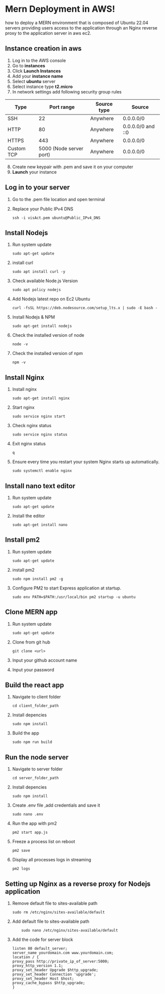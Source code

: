 # Mern Deployment in AWS!
how to deploy a MERN environment that is composed of Ubuntu 22.04 servers providing users access to the application through an Nginx reverse proxy to the application server in aws ec2.

## Instance creation in aws

1. Log in to the AWS console
2. Go to **instances**
3. Click **Launch Instances**
4. Add your **instance name**
5. Select **ubuntu** server
6. Select instance type **t2.micro**
7. In network settings add following security group rules

| Type      |Port range              |Source type|Source            |
| ----------| ---------------------- | --------- |----------------- |
| SSH       | 22                     |Anywhere   |0.0.0.0/0         |
| HTTP      | 80                     |Anywhere   |0.0.0.0/0 and ::0 |
| HTTPS     | 443                    |Anywhere   |0.0.0.0/0         |
| Custom TCP| 5000 (Node server port)|Anywhere   |0.0.0.0/0         |

8. Create new keypair with .pem and save it on your computer
9. **Launch** your instance

## Log in to your server

1. Go to the .pem file location and open terminal
2. Replace your Public IPv4 DNS

    ``` ssh -i visAct.pem ubuntu@Public_IPv4_DNS ```

## Install Nodejs

1. Run system update

   ```sudo apt-get update```

2. install curl

   ```sudo apt install curl -y```

3. Check available Node.js Version

   ```sudo apt policy nodejs```

4. Add Nodejs latest repo on Ec2 Ubuntu

   ```curl -fsSL https://deb.nodesource.com/setup_lts.x | sudo -E bash - ```

5. Install Nodejs & NPM

   ```sudo apt-get install nodejs```

6. Check the installed version of node

   ```node -v```

7. Check the installed version of npm

   ```npm -v```

## Install Nginx

1. Install nginx

   ```sudo apt-get install nginx```

2. Start nginx

   ```sudo service nginx start```

3. Check nginx status

   ```sudo service nginx status```

4. Exit nginx status

   ```q```

5. Ensure every time you restart your system Nginx starts up automatically.

   ```sudo systemctl enable nginx```

## Install nano text editor

1. Run system update

   ```sudo apt-get update```

2. Install the editor

   ```sudo apt-get install nano```

## Install pm2

1. Run system update

   ```sudo apt-get update```

2. install pm2

   ```sudo npm install pm2 -g```

3. Configure PM2 to start Express application at startup.

   ```sudo env PATH=$PATH:/usr/local/bin pm2 startup -u ubuntu```

## Clone MERN app

1. Run system update

   ```sudo apt-get update```

2. Clone from git hub

   ```git clone <url>```

3. Input your github account name

4. Input your password

## Build the react app

1. Navigate to client folder

   ```cd client_folder_path```
2. Install depencies

   ```sudo npm install```

3. Build the app

   ```sudo npm run build```

## Run the node server

1. Navigate to server folder

   ```cd server_folder_path```

2. Install depencies

   ```sudo npm install```
3. Create .env file ,add credentials and save it

   ```sudo nano .env```

4. Run the app with pm2

   ```pm2 start app.js```

5. Freeze a process list on reboot

   ```pm2 save```

6. Display all processes logs in streaming

   ```pm2 logs```


## Setting up Nginx as a reverse proxy for Nodejs application

1. Remove default file to sites-available path

   ```
   sudo rm /etc/nginx/sites-available/default
   ```

2. Add default file to sites-available path

    ```
        sudo nano /etc/nginx/sites-available/default
    ```

3. Add the code for server block

   ``` server {
   listen 80 default_server;
   server_name yourdomain.com www.yourdomain.com;
   location / {
   proxy_pass http://private_ip_of_server:5000;
   proxy_http_version 1.1;
   proxy_set_header Upgrade $http_upgrade;
   proxy_set_header Connection 'upgrade';
   proxy_set_header Host $host;
   proxy_cache_bypass $http_upgrade;
   } 
   
   ```

